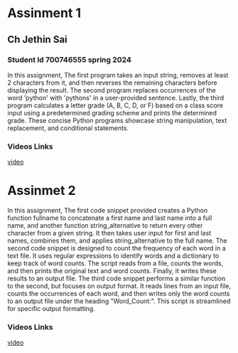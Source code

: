 # Assinment 1 
## Ch Jethin Sai  
### Student Id 700746555 spring 2024
In this assignment,
The first program takes an input string, removes at least 2 characters from it, 
and then reverses the remaining characters before displaying the result. 
The second program replaces occurrences of the word 'python' with 'pythons' in a user-provided sentence. 
Lastly, the third program calculates a letter grade (A, B, C, D, or F) based on a class score input using a 
predetermined grading scheme and prints the determined grade. 
These concise Python programs showcase string manipulation, text replacement, and conditional statements.
### Videos Links
[video](https://drive.google.com/file/d/1aIKAQPMFXFsAsIFoFsb-HcBL6aRQludB/view?usp=drive_link)
# Assinmet 2
In this assignment,
The first code snippet provided creates a Python function fullname to concatenate a first name and last name into a full name, and another function string_alternative to return every other character from a given string. It then takes user input for first and last names, combines them, and applies string_alternative to the full name.
The second code snippet is designed to count the frequency of each word in a text file. It uses regular expressions to identify words and a dictionary to keep track of word counts. The script reads from a file, counts the words, and then prints the original text and word counts. Finally, it writes these results to an output file.
The third code snippet performs a similar function to the second, but focuses on output format. It reads lines from an input file, counts the occurrences of each word, and then writes only the word counts to an output file under the heading "Word_Count:". This script is streamlined for specific output formatting.
### Videos Links
[video](https://drive.google.com/file/d/1sTHuO4gqh4kqSisMmLw7MpnNSLAFnkO5/view?usp=drive_link)

